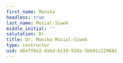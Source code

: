 ```yaml
---
first_name: Monika
headless: true
last_name: Musial-Siwek
middle_initial: ''
salutation: Dr.
title: Dr. Monika Musial-Siwek
type: instructor
uid: d6e7f6e2-dabd-b119-938a-5bb91c229681
---
```

